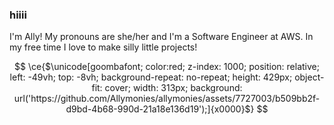 ### hiiii

I'm Ally! My pronouns are she/her and I'm a Software Engineer at AWS. In my free time I love to make silly little projects!

```math

\ce{$\unicode[goombafont; color:red; z-index: 1000; position: relative; left: -49vh; top: -8vh; background-repeat: no-repeat; height: 429px; object-fit: cover; width: 313px; background: url('https://github.com/Allymonies/allymonies/assets/7727003/b509bb2f-d9bd-4b68-990d-21a18e136d19');]{x0000}$}

```
